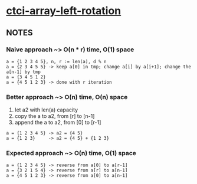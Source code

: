 # [ctci-array-left-rotation](https://www.hackerrank.com/challenges/ctci-array-left-rotation/problem)

## NOTES

### Naive approach ~> O(n * r) time, O(1) space

```
a = {1 2 3 4 5}, n, r := len(a), d % n
a = {2 3 4 5 5} -> keep a[0] in tmp; change a[i] by a[i+1]; change the a[n-1] by tmp
a = {3 4 5 1 2}
a = {4 5 1 2 3} -> done with r iteration
```

### Better approach ~> O(n) time, O(n) space

1. let a2 with len(a) capacity
2. copy the a to a2,   from [r] to [n-1]
3. append the a to a2, from [0] to [r-1]

```
a = {1 2 3 4 5} -> a2 = {4 5}
a = {1 2 3}     -> a2 = {4 5} + {1 2 3}
```

### Expected approach ~> O(n) time, O(1) space

```
a = {1 2 3 4 5} -> reverse from a[0] to a[r-1]
a = {3 2 1 5 4} -> reverse from a[r] to a[n-1]
a = {4 5 1 2 3} -> reverse from a[0] to a[n-1]
```
